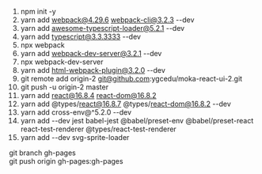 1. npm init -y
2. yarn add webpack@4.29.6 webpack-cli@3.2.3 --dev
3. yarn add awesome-typescript-loader@5.2.1 --dev
4. yarn add typescript@3.3.3333 --dev
5. npx webpack
6. yarn add webpack-dev-server@3.2.1 --dev
7. npx webpack-dev-server
8. yarn add html-webpack-plugin@3.2.0 --dev
9. git remote add origin-2 git@github.com:ygcedu/moka-react-ui-2.git
10. git push -u origin-2 master
11. yarn add react@16.8.4 react-dom@16.8.2
12. yarn add @types/react@16.8.7 @types/react-dom@16.8.2 --dev
13. yarn add cross-env@^5.2.0 --dev
14. yarn add --dev jest babel-jest @babel/preset-env @babel/preset-react react-test-renderer @types/react-test-renderer
15. yarn add --dev svg-sprite-loader

git branch gh-pages  
git push origin gh-pages:gh-pages
